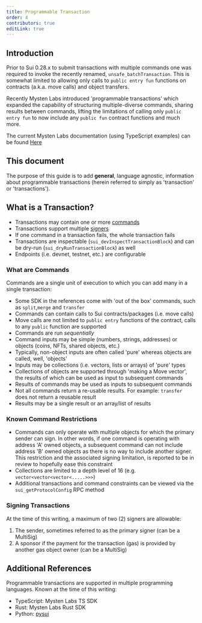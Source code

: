 ```yaml
---
title: Programmable Transaction
order: 4
contributors: true
editLink: true
---
```


## Introduction

Prior to Sui 0.28.x to submit transactions with multiple commands one was required to invoke the
recently renamed, `unsafe_batchTransaction`. This is somewhat limited to allowing only calls to
`public entry fun` functions on contracts (a.k.a. move calls) and object transfers.

Recently Mysten Labs introduced 'programmable transactions' which expanded
the capability of structuring multiple-diverse commands, sharing results between commands, lifting the
limitations of calling only `public entry fun` to now include any `public fun` contract functions and much more.

The current Mysten Labs documentation (using TypeScript examples) can be found [Here](https://docs.sui.io/devnet/build/prog-trans-ts-sdk)

## This document

The purpose of this guide is to add **general**, language agnostic, information about programmable transactions (herein referred to simply as 'transaction' or 'transactions').

## What is a Transaction?

- Transactions may contain one or more [commands](#what-are-commands)
- Transactions support multiple [signers](#signing-transactions)
- If one command in a transaction fails, the whole transaction fails
- Transactions are inspectable (`sui_devInspectTransactionBlock`) and can be dry-run (`sui_dryRunTransactionBlock`) as well
- Endpoints (i.e. devnet, testnet, etc.) are configurable

### What are Commands

Commands are a single unit of execution to which you can add many in a single transaction:

- Some SDK in the references come with 'out of the box' commands, such as `split`,`merge` and `transfer`
- Commands can contain calls to Sui contracts/packages (i.e. move calls)
- Move calls are not limited to `public entry` functions of the contract, calls to any `public` function are supported
- Commands are run _sequentially_
- Command inputs may be simple (numbers, strings, addresses) or objects (coins, NFTs, shared objects, etc.)
- Typically, non-object inputs are often called 'pure' whereas objects are called, well, 'objects'
- Inputs may be collections (i.e. vectors, lists or arrays) of 'pure' types
- Collections of objects are supported through 'making a Move vector', the results of which can be used as input
  to subsequent commands
- Results of commands may be used as inputs to subsequent commands
- Not all commands return a re-usable results. For example: `transfer` does not return a reusable result
- Results may be a single result or an array/list of results

### Known Command Restrictions

- Commands can only operate with multiple objects for which the primary sender can sign. In other words, if one command is
  operating with address 'A' owned objects, a subsequent command can not include address 'B' owned objects as there is no
  way to include another signer. This restriction and the associated signing limitation, is reported to be in review to hopefully ease this constraint
- Collections are limited to a depth level of 16 (e.g. `vector<vector<vector<.....>>>`)
- Additional transactions and command constraints can be viewed via the `sui_getProtocolConfig` RPC method

### Signing Transactions

At the time of this writing, a maximum of two (2) signers are allowable:

1. The sender, sometimes referred to as the primary signer (can be a MultiSig)
2. A sponsor if the payment for the transaction (gas) is provided by another gas object owner (can be a MultiSig)

## Additional References

Programmable transactions are supported in multiple programming languages. Known at the time of this writing:

- TypeScript: Mysten Labs TS SDK
- Rust: Mysten Labs Rust SDK
- Python: [pysui](https://github.com/FrankC01/pysui)
